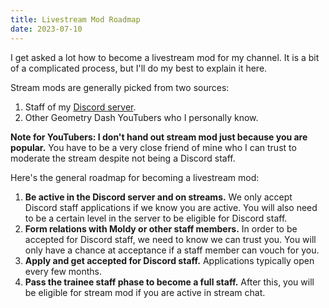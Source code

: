 ```yaml
---
title: Livestream Mod Roadmap
date: 2023-07-10
---
```


I get asked a lot how to become a livestream mod for my channel. It is a bit of a complicated process, but I'll do my best to explain it here.

Stream mods are generally picked from two sources:

1. Staff of my [Discord server](https://discord.gg/PqTUgx6).
2. Other Geometry Dash YouTubers who I personally know.

**Note for YouTubers: I don't hand out stream mod just because you are popular.** You have to be a very close friend of mine who I can trust to moderate the stream despite not being a Discord staff.

Here's the general roadmap for becoming a livestream mod:

1. **Be active in the Discord server and on streams.** We only accept Discord staff applications if we know you are active. You will also need to be a certain level in the server to be eligible for Discord staff.
2. **Form relations with Moldy or other staff members.** In order to be accepted for Discord staff, we need to know we can trust you. You will only have a chance at acceptance if a staff member can vouch for you.
3. **Apply and get accepted for Discord staff.** Applications typically open every few months.
4. **Pass the trainee staff phase to become a full staff.** After this, you will be eligible for stream mod if you are active in stream chat.
